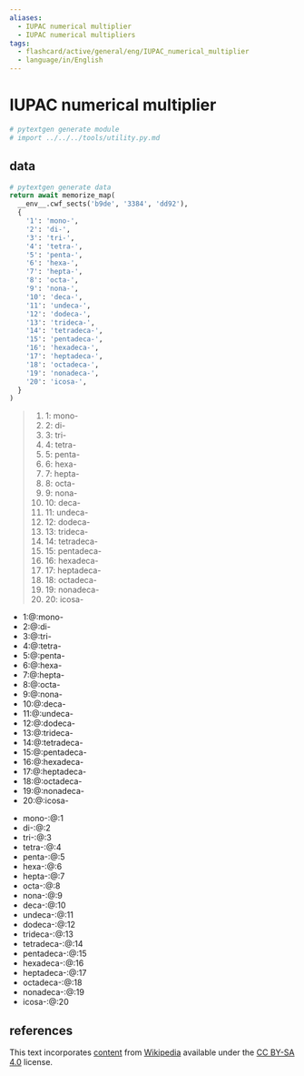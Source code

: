 ```yaml
---
aliases:
  - IUPAC numerical multiplier
  - IUPAC numerical multipliers
tags:
  - flashcard/active/general/eng/IUPAC_numerical_multiplier
  - language/in/English
---
```


# IUPAC numerical multiplier

```Python
# pytextgen generate module
# import ../../../tools/utility.py.md
```

## data

```Python
# pytextgen generate data
return await memorize_map(
  __env__.cwf_sects('b9de', '3384', 'dd92'),
  {
    '1': 'mono-',
    '2': 'di-',
    '3': 'tri-',
    '4': 'tetra-',
    '5': 'penta-',
    '6': 'hexa-',
    '7': 'hepta-',
    '8': 'octa-',
    '9': 'nona-',
    '10': 'deca-',
    '11': 'undeca-',
    '12': 'dodeca-',
    '13': 'trideca-',
    '14': 'tetradeca-',
    '15': 'pentadeca-',
    '16': 'hexadeca-',
    '17': 'heptadeca-',
    '18': 'octadeca-',
    '19': 'nonadeca-',
    '20': 'icosa-',
  }
)
```

<!--pytextgen generate section="b9de"--><!-- The following content is generated at 2023-03-20T22:41:22.058927+08:00. Any edits will be overridden! -->

> 1. 1: mono-
> 2. 2: di-
> 3. 3: tri-
> 4. 4: tetra-
> 5. 5: penta-
> 6. 6: hexa-
> 7. 7: hepta-
> 8. 8: octa-
> 9. 9: nona-
> 10. 10: deca-
> 11. 11: undeca-
> 12. 12: dodeca-
> 13. 13: trideca-
> 14. 14: tetradeca-
> 15. 15: pentadeca-
> 16. 16: hexadeca-
> 17. 17: heptadeca-
> 18. 18: octadeca-
> 19. 19: nonadeca-
> 20. 20: icosa-

<!--/pytextgen-->

<!--pytextgen generate section="3384"--><!-- The following content is generated at 2024-01-04T20:17:52.061211+08:00. Any edits will be overridden! -->

- 1:@:mono- <!--SR:!2027-08-22,1250,350-->
- 2:@:di- <!--SR:!2027-11-23,1321,350-->
- 3:@:tri- <!--SR:!2028-08-02,1519,350-->
- 4:@:tetra- <!--SR:!2027-06-24,1200,350-->
- 5:@:penta- <!--SR:!2027-06-11,1191,350-->
- 6:@:hexa- <!--SR:!2027-05-13,1167,350-->
- 7:@:hepta- <!--SR:!2027-05-19,1172,350-->
- 8:@:octa- <!--SR:!2027-11-22,1321,350-->
- 9:@:nona- <!--SR:!2028-04-08,1428,350-->
- 10:@:deca- <!--SR:!2027-11-14,1314,350-->
- 11:@:undeca- <!--SR:!2026-10-07,920,330-->
- 12:@:dodeca- <!--SR:!2026-01-17,775,330-->
- 13:@:trideca- <!--SR:!2027-06-02,1184,350-->
- 14:@:tetradeca- <!--SR:!2027-08-16,1245,350-->
- 15:@:pentadeca- <!--SR:!2034-03-07,3039,350-->
- 16:@:hexadeca- <!--SR:!2027-04-22,1150,350-->
- 17:@:heptadeca- <!--SR:!2032-04-05,2501,330-->
- 18:@:octadeca- <!--SR:!2028-08-15,1530,350-->
- 19:@:nonadeca- <!--SR:!2027-05-27,1179,350-->
- 20:@:icosa- <!--SR:!2032-03-16,2439,330-->

<!--/pytextgen-->

<!--pytextgen generate section="dd92"--><!-- The following content is generated at 2024-01-04T20:17:52.100768+08:00. Any edits will be overridden! -->

- mono-:@:1 <!--SR:!2027-11-08,1309,350-->
- di-:@:2 <!--SR:!2028-08-06,1522,350-->
- tri-:@:3 <!--SR:!2027-06-06,1187,350-->
- tetra-:@:4 <!--SR:!2027-04-26,1153,350-->
- penta-:@:5 <!--SR:!2026-10-12,925,330-->
- hexa-:@:6 <!--SR:!2026-08-12,939,330-->
- hepta-:@:7 <!--SR:!2032-03-15,2485,330-->
- octa-:@:8 <!--SR:!2027-05-06,1161,350-->
- nona-:@:9 <!--SR:!2028-08-20,1534,350-->
- deca-:@:10 <!--SR:!2028-03-28,1419,350-->
- undeca-:@:11 <!--SR:!2027-12-24,1345,350-->
- dodeca-:@:12 <!--SR:!2026-09-06,902,330-->
- trideca-:@:13 <!--SR:!2027-05-03,1159,350-->
- tetradeca-:@:14 <!--SR:!2032-03-28,2459,330-->
- pentadeca-:@:15 <!--SR:!2033-02-20,2706,330-->
- hexadeca-:@:16 <!--SR:!2028-04-03,1423,350-->
- heptadeca-:@:17 <!--SR:!2027-02-25,1109,350-->
- octadeca-:@:18 <!--SR:!2027-10-01,1278,350-->
- nonadeca-:@:19 <!--SR:!2027-11-30,1327,350-->
- icosa-:@:20 <!--SR:!2027-12-19,1341,350-->

<!--/pytextgen-->

## references

This text incorporates [content](https://en.wikipedia.org/wiki/IUPAC_numerical_multiplier) from [Wikipedia](Wikipedia.md) available under the [CC BY-SA 4.0](https://creativecommons.org/licenses/by-sa/4.0/) license.
